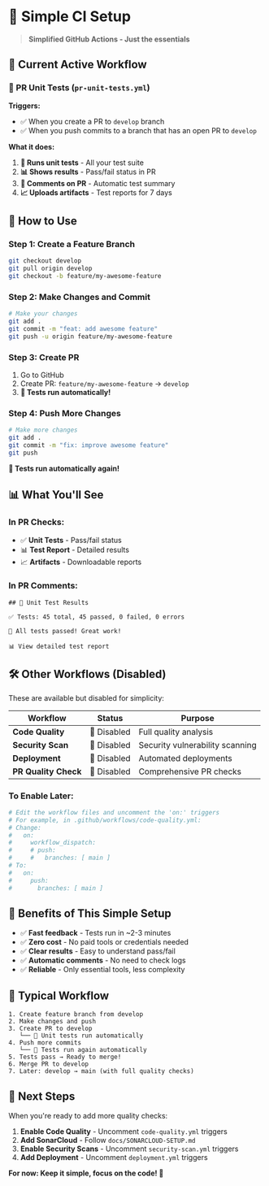 # 🚀 Simple CI Setup

> **Simplified GitHub Actions - Just the essentials**

## 🎯 **Current Active Workflow**

### **🧪 PR Unit Tests** (`pr-unit-tests.yml`)

**Triggers:**
- ✅ When you create a PR to `develop` branch
- ✅ When you push commits to a branch that has an open PR to `develop`

**What it does:**
1. **🧪 Runs unit tests** - All your test suite
2. **📊 Shows results** - Pass/fail status in PR
3. **💬 Comments on PR** - Automatic test summary
4. **📈 Uploads artifacts** - Test reports for 7 days

## 🔧 **How to Use**

### **Step 1: Create a Feature Branch**
```bash
git checkout develop
git pull origin develop
git checkout -b feature/my-awesome-feature
```

### **Step 2: Make Changes and Commit**
```bash
# Make your changes
git add .
git commit -m "feat: add awesome feature"
git push -u origin feature/my-awesome-feature
```

### **Step 3: Create PR**
1. Go to GitHub
2. Create PR: `feature/my-awesome-feature` → `develop`
3. **🎉 Tests run automatically!**

### **Step 4: Push More Changes**
```bash
# Make more changes
git add .
git commit -m "fix: improve awesome feature"
git push
```
**🎉 Tests run automatically again!**

## 📊 **What You'll See**

### **In PR Checks:**
- ✅ **Unit Tests** - Pass/fail status
- 📊 **Test Report** - Detailed results
- 📈 **Artifacts** - Downloadable reports

### **In PR Comments:**
```
## 🧪 Unit Test Results

✅ Tests: 45 total, 45 passed, 0 failed, 0 errors

🎉 All tests passed! Great work!

📊 View detailed test report
```

## 🛠️ **Other Workflows (Disabled)**

These are available but disabled for simplicity:

| Workflow | Status | Purpose |
|----------|--------|---------|
| **Code Quality** | 🔕 Disabled | Full quality analysis |
| **Security Scan** | 🔕 Disabled | Security vulnerability scanning |
| **Deployment** | 🔕 Disabled | Automated deployments |
| **PR Quality Check** | 🔕 Disabled | Comprehensive PR checks |

### **To Enable Later:**
```bash
# Edit the workflow files and uncomment the 'on:' triggers
# For example, in .github/workflows/code-quality.yml:
# Change:
#   on:
#     workflow_dispatch:
#     # push:
#     #   branches: [ main ]
# To:
#   on:
#     push:
#       branches: [ main ]
```

## 🎯 **Benefits of This Simple Setup**

- ✅ **Fast feedback** - Tests run in ~2-3 minutes
- ✅ **Zero cost** - No paid tools or credentials needed
- ✅ **Clear results** - Easy to understand pass/fail
- ✅ **Automatic comments** - No need to check logs
- ✅ **Reliable** - Only essential tools, less complexity

## 🔄 **Typical Workflow**

```
1. Create feature branch from develop
2. Make changes and push
3. Create PR to develop
   └── 🧪 Unit tests run automatically
4. Push more commits
   └── 🧪 Tests run again automatically
5. Tests pass → Ready to merge!
6. Merge PR to develop
7. Later: develop → main (with full quality checks)
```

## 🚀 **Next Steps**

When you're ready to add more quality checks:

1. **Enable Code Quality** - Uncomment `code-quality.yml` triggers
2. **Add SonarCloud** - Follow `docs/SONARCLOUD-SETUP.md`
3. **Enable Security Scans** - Uncomment `security-scan.yml` triggers
4. **Add Deployment** - Uncomment `deployment.yml` triggers

**For now: Keep it simple, focus on the code! 🎯**
